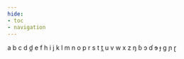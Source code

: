 ```yaml
---
hide:
- toc
- navigation
---
```

a
b
c
d
d̪
e
f
h
i
j
k
l
m
n
o
p
r
s
t
t̪
u
v
w
x
z
ŋ
ɓ
ɔ
ɗ
ɘ
ɟ
ɡ
ɲ
ɽ
